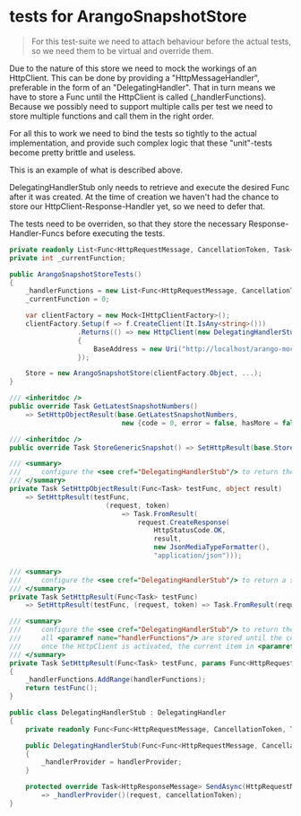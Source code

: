 ﻿# tests for ArangoSnapshotStore

> For this test-suite we need to attach behaviour before the actual tests, so we need them to be virtual and override them.

Due to the nature of this store we need to mock the workings of an HttpClient.
This can be done by providing a "HttpMessageHandler", preferable in the form of an "DelegatingHandler".
That in turn means we have to store a Func until the HttpClient is called (_handlerFunctions).
Because we possibly need to support multiple calls per test we need to store multiple functions and call them in the right order.

For all this to work we need to bind the tests so tightly to the actual implementation, 
and provide such complex logic that these "unit"-tests become pretty brittle and useless.

This is an example of what is described above.

DelegatingHandlerStub only needs to retrieve and execute the desired Func after it was created.
At the time of creation we haven't had the chance to store our HttpClient-Response-Handler yet, so we need to defer that.

The tests need to be overriden, so that they store the necessary Response-Handler-Funcs before executing the tests.

```c#
private readonly List<Func<HttpRequestMessage, CancellationToken, Task<HttpResponseMessage>>> _handlerFunctions;
private int _currentFunction;

public ArangoSnapshotStoreTests()
{
    _handlerFunctions = new List<Func<HttpRequestMessage, CancellationToken, Task<HttpResponseMessage>>>();
    _currentFunction = 0;

    var clientFactory = new Mock<IHttpClientFactory>();
    clientFactory.Setup(f => f.CreateClient(It.IsAny<string>()))
                 .Returns(() => new HttpClient(new DelegatingHandlerStub(() => _handlerFunctions[_currentFunction++]))
                 {
                     BaseAddress = new Uri("http://localhost/arango-mock/")
                 });

    Store = new ArangoSnapshotStore(clientFactory.Object, ...);
}

/// <inheritdoc />
public override Task GetLatestSnapshotNumbers()
    => SetHttpObjectResult(base.GetLatestSnapshotNumbers,
                            new {code = 0, error = false, hasMore = false, result = new[] {new {MetaVersion = 1}}});

/// <inheritdoc />
public override Task StoreGenericSnapshot() => SetHttpResult(base.StoreGenericSnapshot);

/// <summary>
///     configure the <see cref="DelegatingHandlerStub"/> to return the given object as a JSON-Response
/// </summary>
private Task SetHttpObjectResult(Func<Task> testFunc, object result)
    => SetHttpResult(testFunc,
                        (request, token)
                            => Task.FromResult(
                                request.CreateResponse(
                                    HttpStatusCode.OK,
                                    result,
                                    new JsonMediaTypeFormatter(),
                                    "application/json")));

/// <summary>
///     configure the <see cref="DelegatingHandlerStub"/> to return a simple 200-OK
/// </summary>
private Task SetHttpResult(Func<Task> testFunc)
    => SetHttpResult(testFunc, (request, token) => Task.FromResult(request.CreateResponse(HttpStatusCode.OK)));

/// <summary>
///     configure the <see cref="DelegatingHandlerStub"/> to return the result of the function returned from <paramref name="handlerFunctions"/>.
///     all <paramref name="handlerFunctions"/> are stored until the configured HttpClient is used.
///     once the HttpClient is activated, the current item in <paramref name="handlerFunctions"/> is taken to produce the actual result.
/// </summary>
private Task SetHttpResult(Func<Task> testFunc, params Func<HttpRequestMessage, CancellationToken, Task<HttpResponseMessage>>[] handlerFunctions)
{
    _handlerFunctions.AddRange(handlerFunctions);
    return testFunc();
}

public class DelegatingHandlerStub : DelegatingHandler
{
    private readonly Func<Func<HttpRequestMessage, CancellationToken, Task<HttpResponseMessage>>> _handlerProvider;

    public DelegatingHandlerStub(Func<Func<HttpRequestMessage, CancellationToken, Task<HttpResponseMessage>>> handlerProvider)
    {
        _handlerProvider = handlerProvider;
    }

    protected override Task<HttpResponseMessage> SendAsync(HttpRequestMessage request, CancellationToken cancellationToken)
        => _handlerProvider()(request, cancellationToken);
}
```